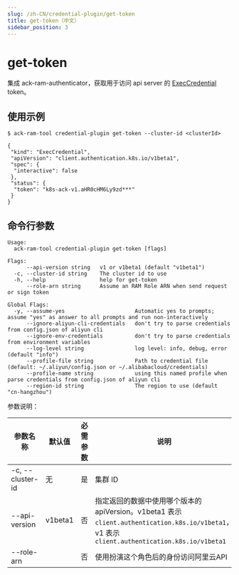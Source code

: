 ```yaml
---
slug: /zh-CN/credential-plugin/get-token
title: get-token（中文）
sidebar_position: 3
---
```


# get-token

集成 ack-ram-authenticator，获取用于访问 api server 的 [ExecCredential](https://kubernetes.io/docs/reference/access-authn-authz/authentication/#client-go-credential-plugins) token。

## 使用示例

```shell
$ ack-ram-tool credential-plugin get-token --cluster-id <clusterId>

{
 "kind": "ExecCredential",
 "apiVersion": "client.authentication.k8s.io/v1beta1",
 "spec": {
  "interactive": false
 },
 "status": {
  "token": "k8s-ack-v1.aHR0cHM6Ly9zd***"
 }
}
```

## 命令行参数

```
Usage:
  ack-ram-tool credential-plugin get-token [flags]

Flags:
      --api-version string   v1 or v1beta1 (default "v1beta1")
  -c, --cluster-id string    The cluster id to use
  -h, --help                 help for get-token
      --role-arn string      Assume an RAM Role ARN when send request or sign token

Global Flags:
  -y, --assume-yes                      Automatic yes to prompts; assume "yes" as answer to all prompts and run non-interactively
      --ignore-aliyun-cli-credentials   don't try to parse credentials from config.json of aliyun cli
      --ignore-env-credentials          don't try to parse credentials from environment variables
      --log-level string                log level: info, debug, error (default "info")
      --profile-file string             Path to credential file (default: ~/.aliyun/config.json or ~/.alibabacloud/credentials)
      --profile-name string             using this named profile when parse credentials from config.json of aliyun cli
      --region-id string                The region to use (default "cn-hangzhou")
```

参数说明：

| 参数名称             | 默认值     | 必需参数 | 说明                                                                                                                        |
|------------------|---------|------|---------------------------------------------------------------------------------------------------------------------------|
| -c, --cluster-id | 无       | 是    | 集群 ID                                                                                                                     |
| --api-version    | v1beta1 | 否    | 指定返回的数据中使用哪个版本的 apiVersion。v1beta1 表示 `client.authentication.k8s.io/v1beta1`，v1 表示 `client.authentication.k8s.io/v1beta1` |
| --role-arn       |         | 否    | 使用扮演这个角色后的身份访问阿里云API                                                                                                      |
